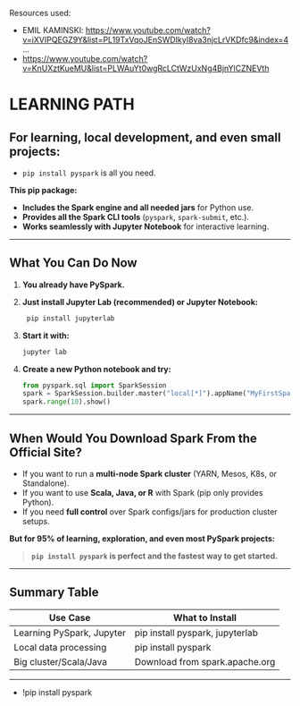 Resources used:
- EMIL KAMINSKI: https://www.youtube.com/watch?v=iXVIPQEGZ9Y&list=PL19TxVqoJEnSWDIkyI8va3njcLrVKDfc9&index=4 ...
- https://www.youtube.com/watch?v=KnUXztKueMU&list=PLWAuYt0wgRcLCtWzUxNg4BjnYlCZNEVth


# LEARNING PATH
## For learning, local development, and even small projects:

* `pip install pyspark`
  is all you need.

**This pip package:**

* **Includes the Spark engine and all needed jars** for Python use.
* **Provides all the Spark CLI tools** (`pyspark`, `spark-submit`, etc.).
* **Works seamlessly with Jupyter Notebook** for interactive learning.


---

## **What You Can Do Now**

1. **You already have PySpark.**
2. **Just install Jupyter Lab (recommended) or Jupyter Notebook:**

   ```sh
    pip install jupyterlab
   ```
3. **Start it with:**

   ```sh
   jupyter lab
   ```
4. **Create a new Python notebook and try:**

   ```python
   from pyspark.sql import SparkSession
   spark = SparkSession.builder.master("local[*]").appName("MyFirstSparkApp").getOrCreate()
   spark.range(10).show()
   ```

---

## **When Would You Download Spark From the Official Site?**

* If you want to run a **multi-node Spark cluster** (YARN, Mesos, K8s, or Standalone).
* If you want to use **Scala, Java, or R** with Spark (pip only provides Python).
* If you need **full control** over Spark configs/jars for production cluster setups.

**But for 95% of learning, exploration, and even most PySpark projects:**

> **`pip install pyspark` is perfect and the fastest way to get started.**

---

## **Summary Table**

| Use Case                  | What to Install                 |
| ------------------------- | ------------------------------- |
| Learning PySpark, Jupyter | pip install pyspark, jupyterlab |
| Local data processing     | pip install pyspark             |
| Big cluster/Scala/Java    | Download from spark.apache.org  |

---

- !pip install pyspark
